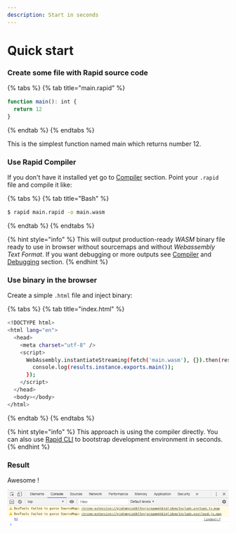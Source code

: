 ```yaml
---
description: Start in seconds
---
```


# Quick start

### Create some file with Rapid source code

{% tabs %}
{% tab title="main.rapid" %}
```javascript
function main(): int {
  return 12
}
```
{% endtab %}
{% endtabs %}

This is the simplest function named main which returns number 12.

### Use Rapid Compiler

If you don't have it installed yet go to [Compiler](resources/compiler.md) section. Point your `.rapid` file and compile it like:

{% tabs %}
{% tab title="Bash" %}
```bash
$ rapid main.rapid -o main.wasm
```
{% endtab %}
{% endtabs %}

{% hint style="info" %}
This will output production-ready _WASM_ binary file ready to use in browser without sourcemaps and without _Webassembly Text Format_. If you want debugging or more outputs see [Compiler](resources/compiler.md) and [Debugging](resources/debugging.md) section.
{% endhint %}

### Use binary in the browser

Create a simple `.html` file and inject binary:

{% tabs %}
{% tab title="index.html" %}
```bash
<!DOCTYPE html>
<html lang="en">
  <head>
    <meta charset="utf-8" />
    <script>
      WebAssembly.instantiateStreaming(fetch('main.wasm'), {}).then(results => {
        console.log(results.instance.exports.main());
      });
    </script>
  </head>
  <body></body>
</html>
```
{% endtab %}
{% endtabs %}

{% hint style="info" %}
This approach is using the compiler directly. You can also use [Rapid CLI](resources/cli.md) to bootstrap development environment in seconds.
{% endhint %}

### Result

Awesome !

![Output in Chrome](.gitbook/assets/screenshot-2020-03-21-at-16.51.06.png)

